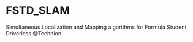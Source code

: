 # FSTD_SLAM
Simultaneous Localization and Mapping algorithms for Formula Student Driverless @Technion
